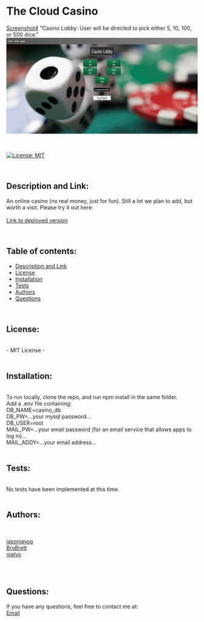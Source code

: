 # The Cloud Casino
[Screenshot4](images/casino-lobby-screenshot.png)  "Casino Lobby: User will be directed to pick either 5, 10, 100, or 500 dice."
<img src="images/casino-lobby-screenshot.png">


<br>

[![License: MIT](https://img.shields.io/badge/License-MIT-blue.svg)](https://opensource.org/licenses/MIT)
  
<br>

## Description and Link:

An online casino (no real money, just for fun). Still a lot we plan to add, but worth a visit. Please try it out here:<br><br>
<a href='https://glacial-reef-71102.herokuapp.com/'>Link to deployed version</a>

<br>




## Table of contents:

  * [Description and Link](#description)
  * [License](#license)
  * [Installation](#installation)
  * [Tests](#tests)
  * [Authors](#authors)
  * [Questions](#questions)

<br>
  
## License:
<br>
      -  MIT License - 

<br>
<br>


## Installation:
<br>
      To run locally, clone the repo, and run npm install in the same folder.<br>
      Add a .env file containing:<br>
      DB_NAME=casino_db<br>
      DB_PW=...your mysql password...<br>
      DB_USER=root<br>
      MAIL_PW=...your email password (for an email service that allows apps to log in)...<br>
      MAIL_ADDY=...your email address...<br>

<br>
  

  
  
## Tests: 
<br>
No tests have been implemented at this time.
<br>
<br>



## Authors:

<br>

[jasonjayoo](https://github.com/jasonjayoo)<br> [BroBrett](https://github.com/BroBrett)<br> [nialvo](https://github.com/nialvo)
  
<br>
<br>

## Questions:

  If you have any questions, feel free to contact me at:<br>
  <a href="mailto:nialvo@protonmail.com">Email</a>

